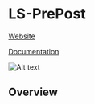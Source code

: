 # LS-PrePost
[Website]()

[Documentation]()



![Alt text](https://github.com/LS-PrePost/Release/raw/master/pictures/p1.jpg)



## Overview

